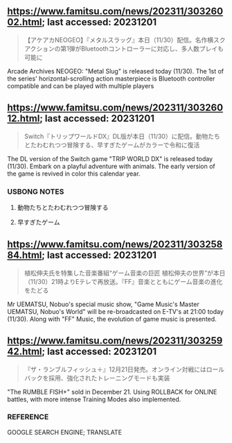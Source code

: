 ## https://www.famitsu.com/news/202311/30326002.html; last accessed: 20231201

> 【アケアカNEOGEO】『メタルスラッグ』本日（11/30）配信。名作横スクアクションの第1弾がBluetoothコントローラーに対応し、多人数プレイも可能に

Arcade Archives NEOGEO: "Metal Slug" is released today (11/30). The 1st of the series' horizontal-scrolling action masterpiece is Bluetooth controller compatible and can be played with multiple players

## https://www.famitsu.com/news/202311/30326012.html; last accessed: 20231201

> Switch『トリップワールドDX』DL版が本日（11/30）に配信。動物たちとたわむれつつ冒険する、早すぎたゲームがカラーで令和に復活

The DL version of the Switch game "TRIP WORLD DX" is released today (11/30). Embark on a playful adventure with animals. The early version of the game is revived in color this calendar year.

### USBONG NOTES

1) 動物たちとたわむれつつ冒険する

2) 早すぎたゲーム


## https://www.famitsu.com/news/202311/30325884.html; last accessed: 20231201

> 植松伸夫氏を特集した音楽番組“ゲーム音楽の巨匠 植松伸夫の世界”が本日（11/30）21時よりEテレで再放送。『FF』音楽とともにゲーム音楽の進化をたどる

Mr UEMATSU, Nobuo's special music show, "Game Music's Master UEMATSU, Nobuo's World" will be re-broadcasted on E-TV's at 21:00 today (11/30). Along with "FF" Music, the evolution of game music is presented.

## https://www.famitsu.com/news/202311/30325942.html; last accessed: 20231201

> 『ザ・ランブルフィッシュ＋』12月21日発売。オンライン対戦にはロールバックを採用、強化されたトレーニングモードも実装

"The RUMBLE FISH+" sold in December 21. Using ROLLBACK for ONLINE battles, with more intense Training Modes also implemented. 

### REFERENCE

GOOGLE SEARCH ENGINE; TRANSLATE
